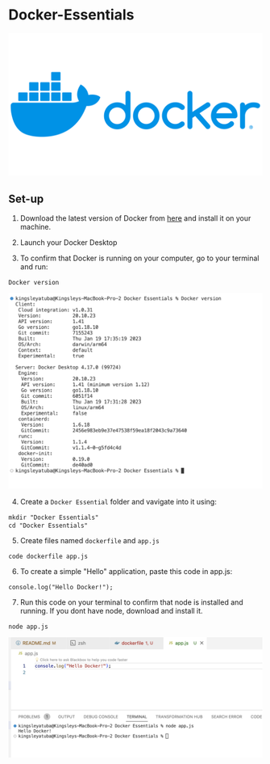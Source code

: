 # Docker-Essentials

![Docker Logo](./img/Docker-Logo.png)

## Set-up

1. Download the latest version of Docker from [here](https://docs.docker.com/get-docker/) and install it on your machine.

2. Launch your Docker Desktop

3. To confirm that Docker is running on your computer, go to your terminal and run:

```
Docker version
```

![Docker Version](./img/1.png)

4. Create a `Docker Essential` folder and vavigate into it using:

```
mkdir "Docker Essentials"
cd "Docker Essentials"
```

5. Create files named `dockerfile` and `app.js`

```
code dockerfile app.js
```

6. To create a simple "Hello" application, paste this code in app.js:

```
console.log("Hello Docker!");
```

7. Run this code on your terminal to confirm that node is installed and running. If you dont have node, download and install it.

```
node app.js
```

![node app.js](./img/2.png)
